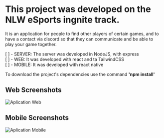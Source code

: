 <h1>This project was developed on the NLW eSports ingnite track. </h1>

It is an application for people to find other players of certain games, and to have a contact via discord so that they can communicate and be able to play your game together.

[ ] - SERVER: The server was developed in NodeJS, with express<br>
[ ] - WEB: It was developed with react and ta TailwindCSS<br>
[ ] - MOBILE: It was developed with react native

To download the project's dependencies use the command <strong>'npm install' </strong> <br>

<h2>Web Screenshots</h2>

<img src="https://i.imgur.com/yk1HPna.png" alt="Aplication Web">

<h2>Mobile Screenshots</h2>
<img src="https://i.imgur.com/JlPgUZn.png" alt="Aplication Mobile">
